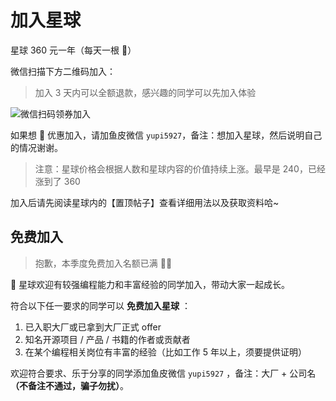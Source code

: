 # 加入星球

星球 360 元一年（每天一根 🍭）

微信扫描下方二维码加入：

> 加入 3 天内可以全额退款，感兴趣的同学可以先加入体验

![微信扫码领券加入](https://xingqiu-tuchuang-1256524210.cos.ap-shanghai.myqcloud.com/1/%E7%9F%A5%E8%AF%86%E6%98%9F%E7%90%83%E6%89%AB%E7%A0%81.jpeg)

如果想 🧧 优惠加入，请加鱼皮微信 `yupi5927`，备注：想加入星球，然后说明自己的情况谢谢。

> 注意：星球价格会根据人数和星球内容的价值持续上涨。最早是 240，已经涨到了 360

加入后请先阅读星球内的【置顶帖子】查看详细用法以及获取资料哈~


## 免费加入

> 抱歉，本季度免费加入名额已满 🙏🏻


🎁 星球欢迎有较强编程能力和丰富经验的同学加入，带动大家一起成长。

符合以下任一要求的同学可以 **免费加入星球** ：

1. 已入职大厂或已拿到大厂正式 offer
2. 知名开源项目 / 产品 / 书籍的作者或贡献者
3. 在某个编程相关岗位有丰富的经验（比如工作 5 年以上，须要提供证明）

欢迎符合要求、乐于分享的同学添加鱼皮微信 `yupi5927` ，备注：大厂 + 公司名 **（不备注不通过，骗子勿扰）**。
